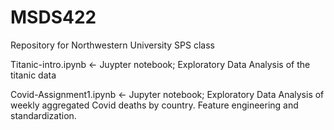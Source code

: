 # MSDS422
Repository for Northwestern University SPS class





Titanic-intro.ipynb <- Juypter notebook; Exploratory Data Analysis of the titanic data

Covid-Assignment1.ipynb <- Jupyter notebook; Exploratory Data Analysis of weekly aggregated Covid deaths by country. Feature engineering and standardization.
